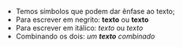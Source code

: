 * Temos símbolos que podem dar ênfase ao texto;
* Para escrever em negrito: **texto** ou __texto__ 
* Para escrever em itálico: *texto* ou _texto_ 
* Combinando os dois: _um **texto** combinado_
